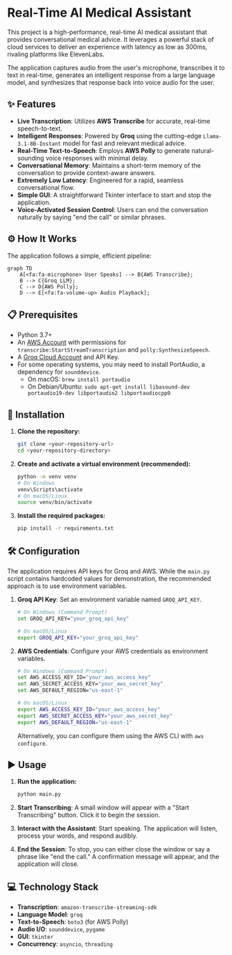 # Real-Time AI Medical Assistant

This project is a high-performance, real-time AI medical assistant that provides conversational medical advice. It leverages a powerful stack of cloud services to deliver an experience with latency as low as 300ms, rivaling platforms like ElevenLabs.

The application captures audio from the user's microphone, transcribes it to text in real-time, generates an intelligent response from a large language model, and synthesizes that response back into voice audio for the user.

## ✨ Features

-   **Live Transcription**: Utilizes **AWS Transcribe** for accurate, real-time speech-to-text.
-   **Intelligent Responses**: Powered by **Groq** using the cutting-edge `Llama-3.1-8B-Instant` model for fast and relevant medical advice.
-   **Real-Time Text-to-Speech**: Employs **AWS Polly** to generate natural-sounding voice responses with minimal delay.
-   **Conversational Memory**: Maintains a short-term memory of the conversation to provide context-aware answers.
-   **Extremely Low Latency**: Engineered for a rapid, seamless conversational flow.
-   **Simple GUI**: A straightforward Tkinter interface to start and stop the application.
-   **Voice-Activated Session Control**: Users can end the conversation naturally by saying "end the call" or similar phrases.

## ⚙️ How It Works

The application follows a simple, efficient pipeline:

```mermaid
graph TD
    A[<fa:fa-microphone> User Speaks] --> B{AWS Transcribe};
    B --> C{Groq LLM};
    C --> D{AWS Polly};
    D --> E[<fa:fa-volume-up> Audio Playback];
```

## 📋 Prerequisites

-   Python 3.7+
-   An [AWS Account](https://aws.amazon.com/) with permissions for `transcribe:StartStreamTranscription` and `polly:SynthesizeSpeech`.
-   A [Groq Cloud Account](https://console.groq.com/keys) and API Key.
-   For some operating systems, you may need to install PortAudio, a dependency for `sounddevice`.
    -   On macOS: `brew install portaudio`
    -   On Debian/Ubuntu: `sudo apt-get install libasound-dev portaudio19-dev libportaudio2 libportaudiocpp0`

## 🚀 Installation

1.  **Clone the repository:**
    ```bash
    git clone <your-repository-url>
    cd <your-repository-directory>
    ```

2.  **Create and activate a virtual environment (recommended):**
    ```bash
    python -m venv venv
    # On Windows
    venv\Scripts\activate
    # On macOS/Linux
    source venv/bin/activate
    ```

3.  **Install the required packages:**
    ```bash
    pip install -r requirements.txt
    ```

## 🛠️ Configuration

The application requires API keys for Groq and AWS. While the `main.py` script contains hardcoded values for demonstration, the recommended approach is to use environment variables.

1.  **Groq API Key**:
    Set an environment variable named `GROQ_API_KEY`.
    ```bash
    # On Windows (Command Prompt)
    set GROQ_API_KEY="your_groq_api_key"

    # On macOS/Linux
    export GROQ_API_KEY="your_groq_api_key"
    ```

2.  **AWS Credentials**:
    Configure your AWS credentials as environment variables.
    ```bash
    # On Windows (Command Prompt)
    set AWS_ACCESS_KEY_ID="your_aws_access_key"
    set AWS_SECRET_ACCESS_KEY="your_aws_secret_key"
    set AWS_DEFAULT_REGION="us-east-1"

    # On macOS/Linux
    export AWS_ACCESS_KEY_ID="your_aws_access_key"
    export AWS_SECRET_ACCESS_KEY="your_aws_secret_key"
    export AWS_DEFAULT_REGION="us-east-1"
    ```
    Alternatively, you can configure them using the AWS CLI with `aws configure`.

## ▶️ Usage

1.  **Run the application:**
    ```bash
    python main.py
    ```

2.  **Start Transcribing**:
    A small window will appear with a "Start Transcribing" button. Click it to begin the session.

3.  **Interact with the Assistant**:
    Start speaking. The application will listen, process your words, and respond audibly.

4.  **End the Session**:
    To stop, you can either close the window or say a phrase like "end the call." A confirmation message will appear, and the application will close.

## 💻 Technology Stack

-   **Transcription**: `amazon-transcribe-streaming-sdk`
-   **Language Model**: `groq`
-   **Text-to-Speech**: `boto3` (for AWS Polly)
-   **Audio I/O**: `sounddevice`, `pygame`
-   **GUI**: `tkinter`
-   **Concurrency**: `asyncio`, `threading` 